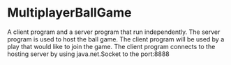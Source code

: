 # MultiplayerBallGame
A client program and a server program that run independently. The server program is used to host the ball game. The client program will be used by a play that would like to join the game. The client program connects to the hosting server by using java.net.Socket to the port:8888
